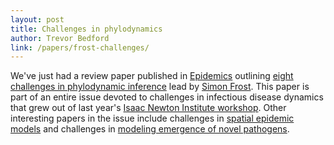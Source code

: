 ```yaml
---
layout: post
title: Challenges in phylodynamics
author: Trevor Bedford
link: /papers/frost-challenges/
---
```


We've just had a review paper published in [Epidemics](http://dx.doi.org/10.1016/j.epidem.2014.09.001) outlining [eight challenges in phylodynamic inference](/papers/frost-challenges/) lead by [Simon Frost](http://www.vet.cam.ac.uk/directory/sdf22@cam.ac.uk). This paper is part of an entire issue devoted to challenges in infectious disease dynamics that grew out of last year's [Isaac Newton Institute workshop](http://www.newton.ac.uk/event/IDD). Other interesting papers in the issue include challenges in [spatial epidemic models](http://www.sciencedirect.com/science/article/pii/S1755436514000310) and challenges in [modeling emergence of novel pathogens](http://www.sciencedirect.com/science/article/pii/S1755436514000504).
